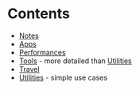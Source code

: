 # Contents

* [Notes](/notes/notes.org)
* [Apps](/Apps.md)
* [Performances](/Performances.md)
* [Tools](/Tools.md) - more detailed than [Utilities](/Utilities.md)
* [Travel](/Travel.md)
* [Utilities](/Utilities.md) - simple use cases
